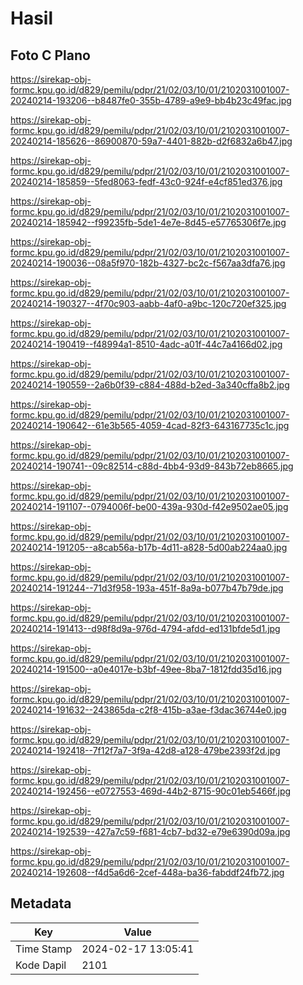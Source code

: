 # Hasil

## Foto C Plano

https://sirekap-obj-formc.kpu.go.id/d829/pemilu/pdpr/21/02/03/10/01/2102031001007-20240214-193206--b8487fe0-355b-4789-a9e9-bb4b23c49fac.jpg

https://sirekap-obj-formc.kpu.go.id/d829/pemilu/pdpr/21/02/03/10/01/2102031001007-20240214-185626--86900870-59a7-4401-882b-d2f6832a6b47.jpg

https://sirekap-obj-formc.kpu.go.id/d829/pemilu/pdpr/21/02/03/10/01/2102031001007-20240214-185859--5fed8063-fedf-43c0-924f-e4cf851ed376.jpg

https://sirekap-obj-formc.kpu.go.id/d829/pemilu/pdpr/21/02/03/10/01/2102031001007-20240214-185942--f99235fb-5de1-4e7e-8d45-e57765306f7e.jpg

https://sirekap-obj-formc.kpu.go.id/d829/pemilu/pdpr/21/02/03/10/01/2102031001007-20240214-190036--08a5f970-182b-4327-bc2c-f567aa3dfa76.jpg

https://sirekap-obj-formc.kpu.go.id/d829/pemilu/pdpr/21/02/03/10/01/2102031001007-20240214-190327--4f70c903-aabb-4af0-a9bc-120c720ef325.jpg

https://sirekap-obj-formc.kpu.go.id/d829/pemilu/pdpr/21/02/03/10/01/2102031001007-20240214-190419--f48994a1-8510-4adc-a01f-44c7a4166d02.jpg

https://sirekap-obj-formc.kpu.go.id/d829/pemilu/pdpr/21/02/03/10/01/2102031001007-20240214-190559--2a6b0f39-c884-488d-b2ed-3a340cffa8b2.jpg

https://sirekap-obj-formc.kpu.go.id/d829/pemilu/pdpr/21/02/03/10/01/2102031001007-20240214-190642--61e3b565-4059-4cad-82f3-643167735c1c.jpg

https://sirekap-obj-formc.kpu.go.id/d829/pemilu/pdpr/21/02/03/10/01/2102031001007-20240214-190741--09c82514-c88d-4bb4-93d9-843b72eb8665.jpg

https://sirekap-obj-formc.kpu.go.id/d829/pemilu/pdpr/21/02/03/10/01/2102031001007-20240214-191107--0794006f-be00-439a-930d-f42e9502ae05.jpg

https://sirekap-obj-formc.kpu.go.id/d829/pemilu/pdpr/21/02/03/10/01/2102031001007-20240214-191205--a8cab56a-b17b-4d11-a828-5d00ab224aa0.jpg

https://sirekap-obj-formc.kpu.go.id/d829/pemilu/pdpr/21/02/03/10/01/2102031001007-20240214-191244--71d3f958-193a-451f-8a9a-b077b47b79de.jpg

https://sirekap-obj-formc.kpu.go.id/d829/pemilu/pdpr/21/02/03/10/01/2102031001007-20240214-191413--d98f8d9a-976d-4794-afdd-ed131bfde5d1.jpg

https://sirekap-obj-formc.kpu.go.id/d829/pemilu/pdpr/21/02/03/10/01/2102031001007-20240214-191500--a0e4017e-b3bf-49ee-8ba7-1812fdd35d16.jpg

https://sirekap-obj-formc.kpu.go.id/d829/pemilu/pdpr/21/02/03/10/01/2102031001007-20240214-191632--243865da-c2f8-415b-a3ae-f3dac36744e0.jpg

https://sirekap-obj-formc.kpu.go.id/d829/pemilu/pdpr/21/02/03/10/01/2102031001007-20240214-192418--7f12f7a7-3f9a-42d8-a128-479be2393f2d.jpg

https://sirekap-obj-formc.kpu.go.id/d829/pemilu/pdpr/21/02/03/10/01/2102031001007-20240214-192456--e0727553-469d-44b2-8715-90c01eb5466f.jpg

https://sirekap-obj-formc.kpu.go.id/d829/pemilu/pdpr/21/02/03/10/01/2102031001007-20240214-192539--427a7c59-f681-4cb7-bd32-e79e6390d09a.jpg

https://sirekap-obj-formc.kpu.go.id/d829/pemilu/pdpr/21/02/03/10/01/2102031001007-20240214-192608--f4d5a6d6-2cef-448a-ba36-fabddf24fb72.jpg


## Metadata

| Key        | Value               |
| ---------- | ------------------- |
| Time Stamp | 2024-02-17 13:05:41 |
| Kode Dapil | 2101                |



